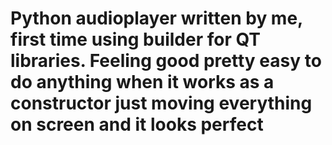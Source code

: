 <h1>Python audioplayer written by me, first time using builder for QT libraries. Feeling good pretty easy to do anything when it works as a constructor just moving everything on screen and it looks perfect</h1>
